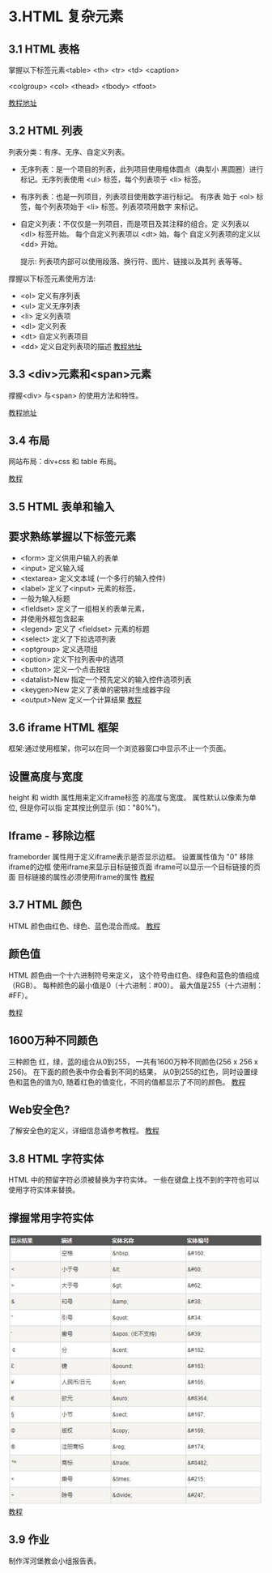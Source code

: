 # 3.HTML 复杂元素
## 3.1 HTML 表格

掌握以下标签元素\<table> \<th> \<tr> \<td> \<caption>
    
\<colgroup> \<col> \<thead> \<tbody> \<tfoot>

[教程地址](http://www.runoob.com/html/html-tables.html)

## 3.2 HTML 列表
 列表分类：有序、无序、自定义列表。

- 无序列表：是一个项目的列表，此列项目使用粗体圆点（典型小 黑圆圈）进行标记。无序列表使用 \<ul> 标签，每个列表项于  \<li> 标签。

- 有序列表：也是一列项目，列表项目使用数字进行标记。 有序表 始于 \<ol> 标签，每个列表项始于 \<li> 标签。列表项项用数字 来标记。 

- 自定义列表：不仅仅是一列项目，而是项目及其注释的组合。定 义列表以 \<dl> 标签开始。
每个自定义列表项以 \<dt> 始。每个 自定义列表项的定义以
\<dd> 开始。

   提示: 列表项内部可以使用段落、换行符、图片、链接以及其列 表等等。

 撑握以下标签元素使用方法:
- \<ol> 定义有序列表
- \<ul> 定义无序列表
- \<li> 定义列表项
- \<dl> 定义列表
- \<dt> 自定义列表项目
- \<dd> 定义自定列表项的描述
[教程地址](http://www.runoob.com/html/html-lists.html)

## 3.3 \<div>元素和\<span>元素

撑握\<div> 与\<span> 的使用方法和特性。

[教程地址](http://www.runoob.com/html/html-blocks.html)   
## 3.4 布局
网站布局：div+css 和 table 布局。

[教程](http://www.runoob.com/html/html-layouts.html)

## 3.5 HTML 表单和输入

## 要求熟练掌握以下标签元素
- \<form>	定义供用户输入的表单
- \<input>	定义输入域
- \<textarea>	定义文本域 (一个多行的输入控件)
- \<label>	定义了\<input> 元素的标签，
- 一般为输入标题
- \<fieldset>	定义了一组相关的表单元素，
- 并使用外框包含起来
- \<legend>	定义了 \<fieldset> 元素的标题
- \<select>	定义了下拉选项列表
- \<optgroup>	定义选项组
- \<option>	定义下拉列表中的选项
- \<button>	定义一个点击按钮
- \<datalist>New	指定一个预先定义的输入控件选项列表
- \<keygen>New	定义了表单的密钥对生成器字段
- \<output>New	定义一个计算结果
[教程](http://www.runoob.com/html/html-forms.html)

## 3.6 iframe HTML 框架
框架:通过使用框架，你可以在同一个浏览器窗口中显示不止一个页面。
##  设置高度与宽度
height 和 width 属性用来定义iframe标签
的高度与宽度。
属性默认以像素为单位, 但是你可以指
定其按比例显示 (如："80%")。
##  Iframe - 移除边框
frameborder 属性用于定义iframe表示是否显示边框。
设置属性值为 "0" 移除iframe的边框
使用iframe来显示目标链接页面
iframe可以显示一个目标链接的页面
目标链接的属性必须使用iframe的属性
[教程](http://www.runoob.com/html/html-iframes.html)
## 3.7 HTML 颜色
HTML 颜色由红色、绿色、蓝色混合而成。
[教程](http://www.runoob.com/html/html-colors.html)
##  颜色值
HTML 颜色由一个十六进制符号来定义，
这个符号由红色、绿色和蓝色的值组成（RGB）。
每种颜色的最小值是0（十六进制：#00）。
最大值是255（十六进制：#FF）。

[教程](http://www.runoob.com/html/html-colors.html)
##  1600万种不同颜色
三种颜色 红，绿，蓝的组合从0到255，
一共有1600万种不同颜色(256 x 256 x 256)。
在下面的颜色表中你会看到不同的结果，
从0到255的红色，同时设置绿色和蓝色的值为0,
随着红色的值变化，不同的值都显示了不同的颜色。
[教程](http://www.runoob.com/html/html-colors.html)
##  Web安全色?
了解安全色的定义，详细信息请参考教程。
[教程](http://www.runoob.com/html/html-colors.html)
## 3.8 HTML 字符实体
HTML 中的预留字符必须被替换为字符实体。
一些在键盘上找不到的字符也可以使用字符实体来替换。
## 撑握常用字符实体
![image](char.jpg)
[教程](http://www.runoob.com/html/html-entities.html)

## 3.9 作业 
制作浑河堡教会小组报告表。